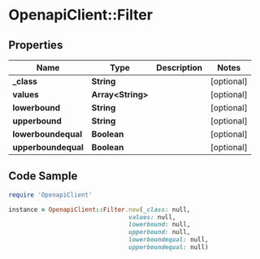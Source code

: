 # OpenapiClient::Filter

## Properties

Name | Type | Description | Notes
------------ | ------------- | ------------- | -------------
**_class** | **String** |  | [optional] 
**values** | **Array&lt;String&gt;** |  | [optional] 
**lowerbound** | **String** |  | [optional] 
**upperbound** | **String** |  | [optional] 
**lowerboundequal** | **Boolean** |  | [optional] 
**upperboundequal** | **Boolean** |  | [optional] 

## Code Sample

```ruby
require 'OpenapiClient'

instance = OpenapiClient::Filter.new(_class: null,
                                 values: null,
                                 lowerbound: null,
                                 upperbound: null,
                                 lowerboundequal: null,
                                 upperboundequal: null)
```


